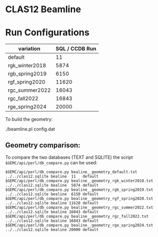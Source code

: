 # CLAS12 Beamline



# Run Configurations

| variation        | SQL / CCDB Run | 
|------------------|----------------|
| default          | 11             | 
| rgk_winter2018   | 5874           | 
| rgb_spring2019   | 6150           | 
| rgf_spring2020   | 11620          |
| rgc_summer2022   | 16043          |
| rgc_fall2022     | 16843          |
| rge_spring2024   | 20000          |

To build the geometry:

./beamline.pl config.dat




## Geometry comparison:

To compare the two databases (TEXT and SQLITE) the script ` $GEMC/api/perl/db_compare.py` can be used:

````
$GEMC/api/perl/db_compare.py bealine__geometry_default.txt        ../../clas12.sqlite bealine  11   default
$GEMC/api/perl/db_compare.py bealine__geometry_rgk_winter2018.txt ../../clas12.sqlite bealine  5874 default
$GEMC/api/perl/db_compare.py bealine__geometry_rgb_spring2019.txt ../../clas12.sqlite bealine  6150 default
$GEMC/api/perl/db_compare.py bealine__geometry_rgf_spring2020.txt ../../clas12.sqlite bealine 11620 default
$GEMC/api/perl/db_compare.py bealine__geometry_rgc_summer2022.txt ../../clas12.sqlite bealine 16043 default
$GEMC/api/perl/db_compare.py bealine__geometry_rgc_fall2022.txt   ../../clas12.sqlite bealine 16843 default
$GEMC/api/perl/db_compare.py bealine__geometry_rge_spring2024.txt ../../clas12.sqlite bealine 20000 default

````
